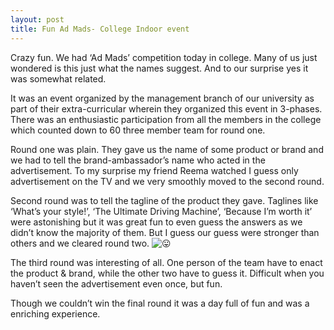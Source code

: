 ```yaml
---
layout: post
title: Fun Ad Mads- College Indoor event
---
```


Crazy fun. We had ‘Ad Mads’ competition today in college. Many of us just wondered is this just what the names suggest. And to our surprise yes it was somewhat related.

It was an event organized by the management branch of our university as part of their extra-curricular wherein they organized this event in 3-phases. There was an enthusiastic participation from all the members in the college which counted down to 60 three member team for round one.

Round one was plain. They gave us the name of some product or brand and we had to tell the brand-ambassador’s name who acted in the advertisement. To my surprise my friend Reema watched I guess only advertisement on the TV and we very smoothly moved to the second round.

Second round was to tell the tagline of the product they gave. Taglines like ‘What’s your style!’, ‘The Ultimate Driving Machine’, ‘Because I’m worth it’ were astonishing but it was great fun to even guess the answers as we didn’t know the majority of them. But I guess our guess were stronger than others and we cleared round two. ![😛](https://s.w.org/images/core/emoji/72x72/1f61b.png)

The third round was interesting of all. One person of the team have to enact the product & brand, while the other two have to guess it. Difficult when you haven’t seen the advertisement even once, but fun.

Though we couldn’t win the final round it was a day full of fun and was a enriching experience.
